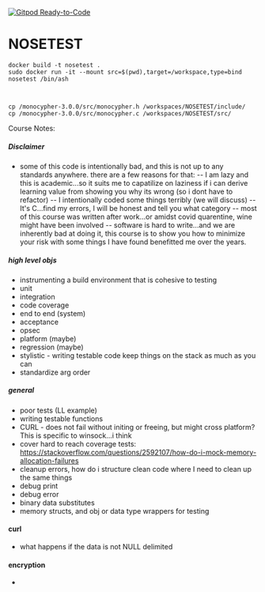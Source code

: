 [![Gitpod Ready-to-Code](https://img.shields.io/badge/Gitpod-Ready--to--Code-blue?logo=gitpod)](https://gitpod.io/#https://github.com/hortinstein/NOSETEST) 

# NOSETEST

```
docker build -t nosetest .
sudo docker run -it --mount src=$(pwd),target=/workspace,type=bind nosetest /bin/ash



cp /monocypher-3.0.0/src/monocypher.h /workspaces/NOSETEST/include/
cp /monocypher-3.0.0/src/monocypher.c /workspaces/NOSETEST/src/

```

Course Notes:

##### Disclaimer
- some of this code is intentionally bad, and this is not up to any standards anywhere.  there are a few reasons for that:
-- I am lazy and this is academic...so it suits me to capatilize on laziness if i can derive learning value from showing you why its wrong (so i dont have to refactor)
-- I intentionally coded some things terribly (we will discuss)
-- It's C...find my errors, I will be honest and tell you what category
-- most of this course was written after work...or amidst covid quarentine, wine might have been involved
-- software is hard to write...and we are inherently bad at doing it, this course is to show you how to minimize your risk with some things I have found benefitted me over the years.  

##### high level objs
- instrumenting a build environment that is cohesive to testing
- unit
- integration
- code coverage
- end to end (system)
- acceptance
- opsec
- platform (maybe)
- regression (maybe)
- stylistic - writing testable code keep things on the stack as much as you can
- standardize arg order
##### general 
- poor tests (LL example)
- writing testable functions
- CURL - does not fail without initing or freeing, but might cross platform?  This is specific to winsock...i think
- cover hard to reach coverage tests: https://stackoverflow.com/questions/2592107/how-do-i-mock-memory-allocation-failures
- cleanup errors, how do i structure clean code where I need to clean up the same things
- debug print 
- debug error
- binary data substitutes
- memory structs, and obj or data type wrappers for testing
#### curl
- what happens if the data is not NULL delimited



#### encryption
- 